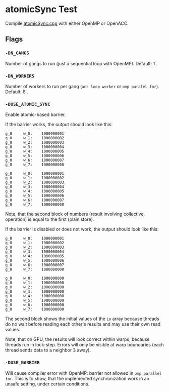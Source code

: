 # atomicSync Test

Compile [atomicSync.cpp](atomicSync.cpp) with either OpenMP or OpenACC.

## Flags

### `-DN_GANGS`

Number of gangs to run (just a sequential loop with OpenMP). Default: 1 .

### `-DN_WORKERS`

Number of workers to run per gang (`acc loop worker` or `omp paralel for`). Default: 8 .

### `-DUSE_ATOMIC_SYNC`

Enable atomic-based barrier.

If the barrier works, the output should look like this:
```
g_0     w_0:    1000000001
g_0     w_1:    1000000002
g_0     w_2:    1000000003
g_0     w_3:    1000000004
g_0     w_4:    1000000005
g_0     w_5:    1000000006
g_0     w_6:    1000000007
g_0     w_7:    1000000008

g_0     w_0:    1000000001
g_0     w_1:    1000000002
g_0     w_2:    1000000003
g_0     w_3:    1000000004
g_0     w_4:    1000000005
g_0     w_5:    1000000006
g_0     w_6:    1000000007
g_0     w_7:    1000000008
```
Note, that the second block of numbers (result involving collective operation)
is equal to the first (plain store).

If the barrier is disabled or does not work, the output should look like this:
```
g_0     w_0:    1000000001
g_0     w_1:    1000000002
g_0     w_2:    1000000003
g_0     w_3:    1000000004
g_0     w_4:    1000000005
g_0     w_5:    1000000006
g_0     w_6:    1000000007
g_0     w_7:    1000000008

g_0     w_0:    1000000000
g_0     w_1:    1000000000
g_0     w_2:    1000000000
g_0     w_3:    1000000000
g_0     w_4:    1000000000
g_0     w_5:    1000000000
g_0     w_6:    1000000000
g_0     w_7:    1000000000
```
The second block shows the initial values of the `io` array because threads
do no wait before reading each other's results and may use their own read
values.

Note, that on GPU, the results will look correct within warps, because threads
run in lock-step. Errors will only be visible at warp boundaries (each thread
sends data to a neighbor 3 away).

### `-DUSE_BARRIER`

Will cause compiler error with OpenMP: barrier not allowed in
`omp parallel for`. This is to show, that the implemented synchronization work
in an unsafe setting, under certain conditions.
